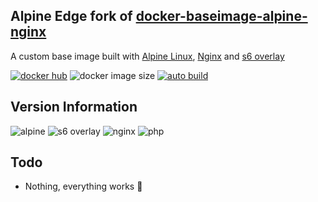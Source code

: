 [appurl]: https://alpinelinux.org
[s6overlay]: https://github.com/just-containers/s6-overlay
[nginxurl]: http://nginx.org/en/

## Alpine Edge fork of [docker-baseimage-alpine-nginx](https://github.com/linuxserver/docker-baseimage-alpine-nginx/)
A custom base image built with [Alpine Linux][appurl], [Nginx][nginxurl] and [s6 overlay][s6overlay]

[![docker hub](https://img.shields.io/badge/docker_hub-link-blue?style=for-the-badge&logo=docker)](https://hub.docker.com/repository/docker/vcxpz/baseimage-alpine-nginx) ![docker image size](https://img.shields.io/docker/image-size/vcxpz/baseimage-alpine-nginx?style=for-the-badge&logo=docker) [![auto build](https://img.shields.io/badge/auto_build-weekly-blue?style=for-the-badge&logo=docker?color=d1aa67)](https://github.com/hydazz/docker-baseimage-alpine-nginx/actions?query=workflow%3A%22Cron+Update+CI%22)

## Version Information
![alpine](https://img.shields.io/badge/alpine-edge-0D597F?style=for-the-badge&logo=alpine-linux) ![s6 overlay](https://img.shields.io/badge/s6_overlay-2.1.0.2-blue?style=for-the-badge) ![nginx](https://img.shields.io/badge/nginx-1.18.0-269539?style=for-the-badge&logo=nginx) ![php](https://img.shields.io/badge/php-7.4.13-777BB4?style=for-the-badge&logo=php)

## Todo
* Nothing, everything works 🙂
